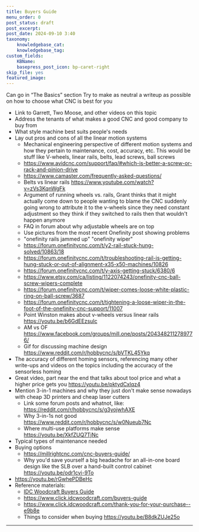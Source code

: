 ```yaml
---
title: Buyers Guide
menu_order: 0
post_status: draft
post_excerpt: 
post_date: 2024-09-10 3:40
taxonomy:
    knowledgebase_cat: 
    knowledgebase_tag:        
custom_fields:
    KBName: 
    basepress_post_icon: bp-caret-right
skip_file: yes
featured_image: 
---
```


Can go in “The Basics” section
Try to make as neutral a writeup as possible on how to choose what CNC is best for you

- Link to Garrett, Two Moose, and other videos on this topic
- Address the tenants of what makes a good CNC and good company to buy from
- What style machine best suits people's needs
- Lay out pros and cons of all the linear motion systems
  - Mechanical engineering perspective of different motion systems and how they pertain to maintenance, cost, accuracy, etc. This would be stuff like V-wheels, linear rails, belts, lead screws, ball screws
  - https://www.avidcnc.com/support/faq/#which-is-better-a-screw-or-rack-and-pinion-drive
  - https://www.camaster.com/frequently-asked-questions/
  - Belts vs linear rails https://www.youtube.com/watch?v=zVs3KqnWgFk
  - Argument of running wheels vs. rails, Grant thinks that it might actually come down to people wanting to blame the CNC suddenly going wrong to attribute it to the v-wheels since they need constant adjustment so they think if they switched to rails then that wouldn't happen anymore
  - FAQ in forum about why adjustable wheels are on top
  - Use pictures from the most recent Onefinity post showing problems
  - "onefinity rails jammed up" "onefinity wiper"
  - https://forum.onefinitycnc.com/t/y2-rail-stuck-hung-solved/10863/18
  - https://forum.onefinitycnc.com/t/troubleshooting-rail-is-getting-hung-stuck-or-out-of-alignment-x35-x50-machines/10826
  - https://forum.onefinitycnc.com/t/y-axis-getting-stuck/6380/6
  - https://www.etsy.com/ca/listing/1122074243/onefinity-cnc-ball-screw-wipers-complete
  - https://forum.onefinitycnc.com/t/wiper-comes-loose-white-plastic-ring-on-ball-screw/3687
  - https://forum.onefinitycnc.com/t/tightening-a-loose-wiper-in-the-foot-of-the-onefinity-cnc-support/11007
  - Point Winston makes about v-wheels versus linear rails https://youtu.be/b6GdEEzsulc
  - AM vs OF https://www.facebook.com/groups/mill.one/posts/2043482112789776/
  - Gif for discussing machine design https://www.reddit.com/r/hobbycnc/s/bVTKL45Ykq
- The accuracy of different homing sensors, referencing many other write-ups and videos on the topics including the accuracy of the sensorless homing
- Great video, part near the end that talks about tool price and what a higher price gets you https://youtu.be/pktydCxlqz4
- Mention 3-in-1 machines and why they just don't make sense nowadays with cheap 3D printers and cheap laser cutters
  - Link some forum posts and whatnot, like: https://reddit.com/r/hobbycnc/s/g3yojwhAXE
  - Why 3-in-1s not good https://www.reddit.com/r/hobbycnc/s/w0Nueub7Nc
  - Where multi-use platforms make sense https://youtu.be/XkfZUQ7TjNc
- Typical types of maintenance needed
- Buying options
  - https://millrightcnc.com/cnc-buyers-guide/
  - Why you'd save yourself a big headache for an all-in-one board design like the SLB over a hand-built control cabinet https://youtu.be/odr1cvi-9To
- https://youtu.be/rGwhePDBeHc
- Reference materials:
  - [IDC Woodcraft Buyers Guide](https://drive.google.com/file/d/1Uz80Web_QEQcUe7cYJh8K9gEsScAPhIR/)
  - https://www.click.idcwoodcraft.com/buyers-guide
  - https://www.click.idcwoodcraft.com/thank-you-for-your-purchase--e9b8e
  - Things to consider when buying https://youtu.be/B8dkZUJe25o

---
